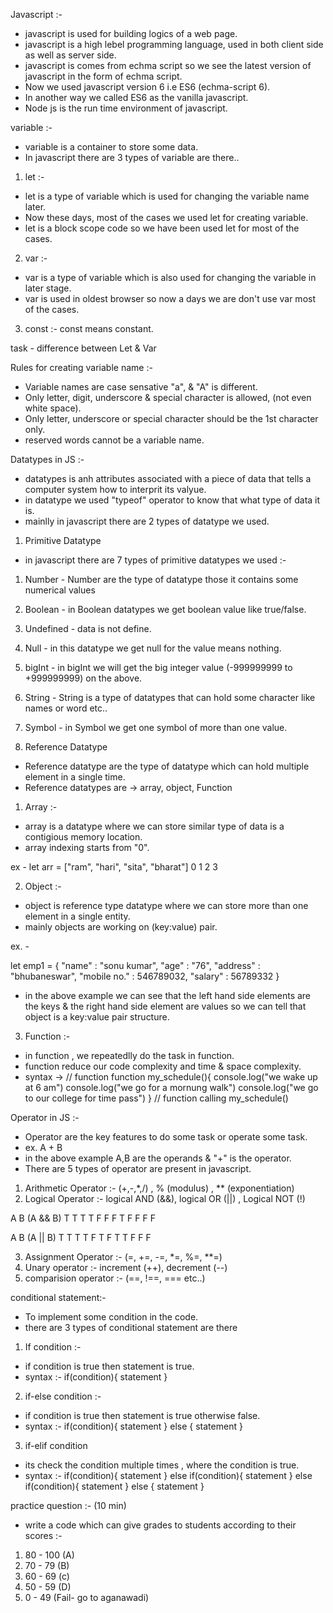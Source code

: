 Javascript :- 

- javascript is used for building logics of a web page.
- javascript is a high lebel programming language, used in both client side as well as server side. 
- javascript is comes from echma script so we see the latest version of javascript in the form of echma script. 
- Now we used javascript version 6 i.e ES6 (echma-script 6).
- In another way we called ES6 as the vanilla javascript. 
- Node js is the run time environment of javascript. 

variable :- 

- variable is a container to store some data. 
- In javascript there are 3 types of variable are there.. 

1. let :- 

- let is a type of variable which is used for changing the variable name later. 
- Now these days, most of the cases we used let for creating variable. 
- let is a block scope code so we have been used let for most of the cases. 

2. var :- 

- var is a type of variable which is also used for changing the variable in later stage. 
- var is used in oldest browser so now a days we are don't use var most of the cases. 

3. const :- const means constant. 

task - difference between Let & Var 

Rules for creating variable name :- 

- Variable names are case sensative "a", & "A" is different.
- Only letter, digit, underscore & special character is allowed, (not even white space).
- Only letter, underscore or special character should be the 1st character only. 
- reserved words cannot be a variable name. 

Datatypes in JS :- 

- datatypes is anh attributes associated with a piece of data that tells a computer system how to interprit its valyue. 
- in datatype we used "typeof" operator to know that what type of data it is. 
- mainlly in javascript there are 2 types of datatype we used. 

1. Primitive Datatype

- in javascript there are 7 types of primitive datatypes we used :- 
1. Number - Number are the type of datatype those it contains some numerical values
2. Boolean - in Boolean datatypes we get boolean value like true/false.
3. Undefined - data is not define.
4. Null - in this datatype we get null for the value means nothing. 
5. bigInt - in bigInt we will get the big integer value (-999999999 to +999999999) on the above.
6. String - String is a type of datatypes that can hold some character like names or word etc..
7. Symbol - in Symbol we get one symbol of more than one value.

2. Reference Datatype

- Reference datatype are the type of datatype which can hold multiple element in a single time. 
- Reference datatypes are -> array, object, Function

1. Array :- 

- array is a datatype where we can store similar type of data is a contigious memory location. 
- array indexing starts from "0".

ex - let arr = ["ram", "hari", "sita", "bharat"]
                  0      1       2        3

2. Object :- 

- object is reference type datatype where we can store more than one element in a single entity. 
- mainly objects are working on (key:value) pair. 

ex. - 

let emp1 = {
    "name" : "sonu kumar",
    "age" : "76",
    "address" : "bhubaneswar",
    "mobile no." : 546789032,
    "salary" : 56789332
}

- in the above example we can see that the left hand side elements are the keys & the right hand side element are values so we can tell that object is a key:value pair structure. 

3. Function :- 

- in function , we repeatedlly do the task in function. 
- function reduce our code complexity and time & space complexity. 
- syntax -> 
// function
function my_schedule(){
    console.log("we wake up at 6 am")
    console.log("we go for a mornung walk")
    console.log("we go to our college for time pass")
}
// function calling
my_schedule() 

Operator in JS :- 

- Operator are the key features to do some task or operate some task. 
- ex. A + B 
- in the above example A,B are the operands & "+" is the operator. 
- There are 5 types of operator are present in javascript. 

1. Arithmetic Operator :- (+,-,*,/) , % (modulus) , ** (exponentiation)
2. Logical Operator :- logical AND (&&), logical OR (||) , Logical NOT (!)

A   B   (A && B)
T   T     T
T   F     F
F   T     F
F   F     F

A   B    (A || B)
T   T     T 
T   F     T 
F   T     T 
F   F     F 

3. Assignment Operator :- (=, +=, -=, *=, %=, **=)
4. Unary operator :- increment (++), decrement (--)
5. comparision operator :- (==, !==, === etc..)

conditional statement:- 

- To implement some condition in the code. 
- there are 3 types of conditional statement are there 
1. If condition :- 

- if condition is true then statement is true.
- syntax :- 
if(condition){
    statement
}

2. if-else condition :- 

- if condition is true then statement is true otherwise false.
- syntax :- 
if(condition){
    statement
} else {
    statement
}

3. if-elif condition 

- its check the condition multiple times , where the condition is true.
- syntax :- 
if(condition){
    statement
} else if(condition){
    statement
} else if(condition){
    statement
} else {
    statement
}

practice question :- (10 min)
- write a code which can give grades to students according to their scores :-
1. 80 - 100 (A)
2. 70 - 79 (B)
3. 60 - 69 (c)
4. 50 - 59 (D)
5. 0 - 49 (Fail- go to aganawadi)


